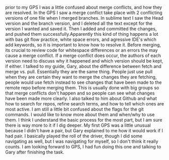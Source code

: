 prior to my GPS I was a little confused about merge conflicts, and how they are resolved. In the GPS I saw a merge conflict take place with 2 conflicting versions of one file when I merged branches. In sublime text I saw the Head version and the branch version, and I deleted all the text except for the version I wanted and saved it. Then I added and committed the changes, and pushed them successfully.Apparently this kind of thing happens a lot with bas git flow practice, white space errors, and agressive IDE's which add keywords, so it is important to know how to resolve it. Before merging, its crucial to review code for whitespace differences or an errors the may cause a merge conflict. If a merge conflict does occur, the authors of each version need to discuss why it happened and which version should be kept, if either.
    I talked to my guide, Gary, about the difference
between fetch and merge vs. pull. Essentially they are the same thing. People just use pull when they are certain they want to merge the changes they are fetching, people would use fetch instead to see changes that have been made to the remote repo before merging them. This is usually done with big groups so that merge conflicts don't happen and so people can see what changes have been made more clearly. I also talked to him about Github and what how to search for repos, refine search terms, and how to tell which ones are most active.
    I am still a little bit confused about the
flags for the git commands. I would like to know more about them and when/why to use them. I think I understand the basic process for the most part, but I am sure there is way more to it if I dig deeper.
    My first GPS was a little unusual because I
didn't have a pair, but Gary explained to me how it would work if I had pair. I basically played the roll of the driver, though I did some navigating as well, but I was navigating for myself, so I don't think it really counts. I am looking forward to GPS, I had fun doing this one and talking to Gary after finishing the task.